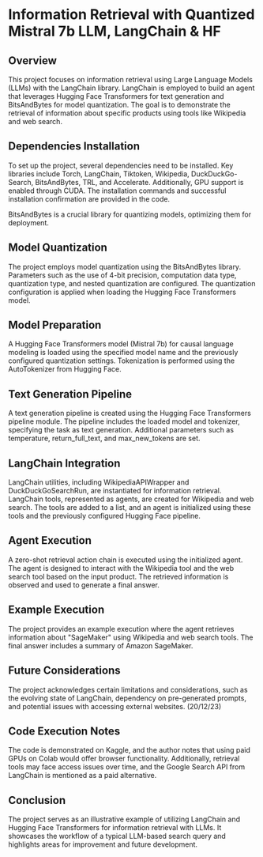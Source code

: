 # Information Retrieval with Quantized Mistral 7b LLM, LangChain & HF

## Overview
This project focuses on information retrieval using Large Language Models (LLMs) with the LangChain library. LangChain is employed to build an agent that leverages Hugging Face Transformers for text generation and BitsAndBytes for model quantization. The goal is to demonstrate the retrieval of information about specific products using tools like Wikipedia and web search.

## Dependencies Installation
To set up the project, several dependencies need to be installed. Key libraries include Torch, LangChain, Tiktoken, Wikipedia, DuckDuckGo-Search, BitsAndBytes, TRL, and Accelerate. Additionally, GPU support is enabled through CUDA. The installation commands and successful installation confirmation are provided in the code.

BitsAndBytes is a crucial library for quantizing models, optimizing them for deployment.

## Model Quantization
The project employs model quantization using the BitsAndBytes library. Parameters such as the use of 4-bit precision, computation data type, quantization type, and nested quantization are configured. The quantization configuration is applied when loading the Hugging Face Transformers model.

## Model Preparation
A Hugging Face Transformers model (Mistral 7b) for causal language modeling is loaded using the specified model name and the previously configured quantization settings. Tokenization is performed using the AutoTokenizer from Hugging Face.

## Text Generation Pipeline
A text generation pipeline is created using the Hugging Face Transformers pipeline module. The pipeline includes the loaded model and tokenizer, specifying the task as text generation. Additional parameters such as temperature, return_full_text, and max_new_tokens are set.

## LangChain Integration
LangChain utilities, including WikipediaAPIWrapper and DuckDuckGoSearchRun, are instantiated for information retrieval. LangChain tools, represented as agents, are created for Wikipedia and web search. The tools are added to a list, and an agent is initialized using these tools and the previously configured Hugging Face pipeline.

## Agent Execution
A zero-shot retrieval action chain is executed using the initialized agent. The agent is designed to interact with the Wikipedia tool and the web search tool based on the input product. The retrieved information is observed and used to generate a final answer.

## Example Execution
The project provides an example execution where the agent retrieves information about "SageMaker" using Wikipedia and web search tools. The final answer includes a summary of Amazon SageMaker.

## Future Considerations
The project acknowledges certain limitations and considerations, such as the evolving state of LangChain, dependency on pre-generated prompts, and potential issues with accessing external websites. (20/12/23)

## Code Execution Notes
The code is demonstrated on Kaggle, and the author notes that using paid GPUs on Colab would offer browser functionality. Additionally, retrieval tools may face access issues over time, and the Google Search API from LangChain is mentioned as a paid alternative.

## Conclusion
The project serves as an illustrative example of utilizing LangChain and Hugging Face Transformers for information retrieval with LLMs. It showcases the workflow of a typical LLM-based search query and highlights areas for improvement and future development.
